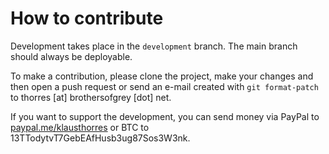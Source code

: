 # How to contribute
Development takes place in the `development` branch. The main branch should always be deployable.

To make a contribution, please clone the project, make your changes and then open a push request or send an e-mail created
with `git format-patch` to thorres [at] brothersofgrey [dot] net.

If you want to support the development, you can send money via PayPal to [paypal.me/klausthorres](https://www.paypal.me/klausthorres) or BTC to 
13TTodytvT7GebEAfHusb3ug87Sos3W3nk.
